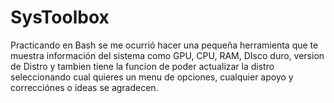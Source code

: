# SysToolbox
Practicando en Bash se me ocurrió hacer una pequeña herramienta que te muestra información del sistema como GPU, CPU, RAM, DIsco duro, version de Distro y tambien tiene la funcion de poder actualizar la distro seleccionando cual quieres un menu de opciones, cualquier apoyo y correcciónes o ideas se agradecen. 
